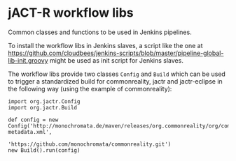 # jACT-R workflow libs

Common classes and functions to be used in Jenkins pipelines.

To install the workflow libs in Jenkins slaves, a script like the one at
https://github.com/cloudbees/jenkins-scripts/blob/master/pipeline-global-lib-init.groovy
might be used as init script for Jenkins slaves.

The workflow libs provide two classes `Config` and `Build` which can be used to trigger
a standardized build for commonreality, jactr and jactr-eclipse in the following way (using
the example of commonreality):

	import org.jactr.Config
	import org.jactr.Build
	
	def config = new Config('http://monochromata.de/maven/releases/org.commonreality/org/commonreality/core/maven-metadata.xml',
						'https://github.com/monochromata/commonreality.git')
	new Build().run(config)
